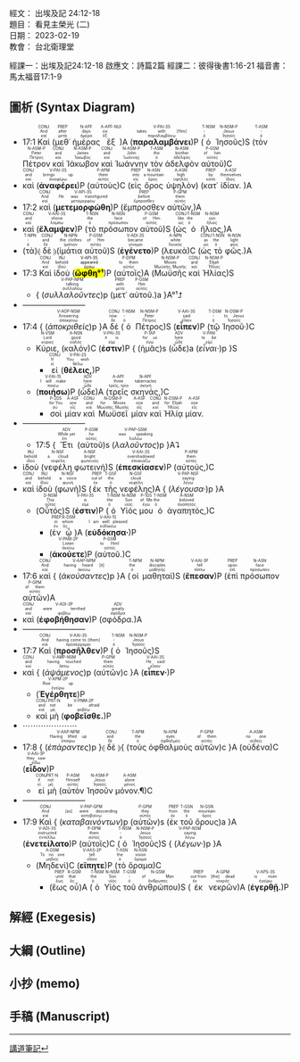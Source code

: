經文： 出埃及記 24:12-18  
題目： 看見主榮光 (二)  
日期： 2023-02-19  
教會： 台北衛理堂

經課一：出埃及記24:12-18 啟應文：詩篇2篇 
經課二：彼得後書1:16-21 福音書：馬太福音17:1-9


## 圖析 (Syntax Diagram)

- <rt>17:1</rt> <RUBY><ruby><ruby>Καὶ<rt>καί</rt></ruby><rt>And</rt></ruby><rt>CONJ</rt></RUBY> (<RUBY><ruby><ruby>μεθ᾽<rt>μετά</rt></ruby><rt>after</rt></ruby><rt>PREP</rt></RUBY> <RUBY><ruby><ruby>ἡμέρας<rt>ἡμέρα</rt></ruby><rt>days</rt></ruby><rt>N-APF</rt></RUBY> <RUBY><ruby><ruby>ἓξ<rt>ἕξ</rt></ruby><rt>six</rt></ruby><rt>A-APF-NUI</rt></RUBY>)A (<RUBY><ruby><ruby><strong>παραλαμβάνει</strong><rt>παραλαμβάνω</rt></ruby><rt>takes with [Him]</rt></ruby><rt>V-PAI-3S</rt></RUBY>)P (<RUBY><ruby><ruby>ὁ<rt>ὁ</rt></ruby><rt>-</rt></ruby><rt>T-NSM</rt></RUBY> <RUBY><ruby><ruby>Ἰησοῦς<rt>Ἰησοῦς</rt></ruby><rt>Jesus</rt></ruby><rt>N-NSM-P</rt></RUBY>)S (<RUBY><ruby><ruby>τὸν<rt>ὁ</rt></ruby><rt>-</rt></ruby><rt>T-ASM</rt></RUBY> <RUBY><ruby><ruby>Πέτρον<rt>Πέτρος</rt></ruby><rt>Peter</rt></ruby><rt>N-ASM-P</rt></RUBY> <RUBY><ruby><ruby>καὶ<rt>καί</rt></ruby><rt>and</rt></ruby><rt>CONJ</rt></RUBY> <RUBY><ruby><ruby>Ἰάκωβον<rt>Ἰάκωβος</rt></ruby><rt>James</rt></ruby><rt>N-ASM-P</rt></RUBY> <RUBY><ruby><ruby>καὶ<rt>καί</rt></ruby><rt>and</rt></ruby><rt>CONJ</rt></RUBY> <RUBY><ruby><ruby>Ἰωάννην<rt>Ἰωάννης</rt></ruby><rt>John</rt></ruby><rt>N-ASM-P</rt></RUBY> <RUBY><ruby><ruby>τὸν<rt>ὁ</rt></ruby><rt>the</rt></ruby><rt>T-ASM</rt></RUBY> <RUBY><ruby><ruby>ἀδελφὸν<rt>ἀδελφός</rt></ruby><rt>brother</rt></ruby><rt>N-ASM</rt></RUBY> <RUBY><ruby><ruby>αὐτοῦ<rt>αὐτός</rt></ruby><rt>of him</rt></ruby><rt>P-GSM</rt></RUBY>)C
- <RUBY><ruby><ruby>καὶ<rt>καί</rt></ruby><rt>and</rt></ruby><rt>CONJ</rt></RUBY> (<RUBY><ruby><ruby><strong>ἀναφέρει</strong><rt>ἀναφέρω</rt></ruby><rt>brings up</rt></ruby><rt>V-PAI-3S</rt></RUBY>)P (<RUBY><ruby><ruby>αὐτοὺς<rt>αὐτός</rt></ruby><rt>them</rt></ruby><rt>P-APM</rt></RUBY>)C (<RUBY><ruby><ruby>εἰς<rt>εἰς</rt></ruby><rt>into</rt></ruby><rt>PREP</rt></RUBY> <RUBY><ruby><ruby>ὄρος<rt>ὄρος</rt></ruby><rt>a mountain</rt></ruby><rt>N-ASN</rt></RUBY> <RUBY><ruby><ruby>ὑψηλὸν<rt>ὑψηλός</rt></ruby><rt>high</rt></ruby><rt>A-ASN</rt></RUBY>) (<RUBY><ruby><ruby>κατ᾽<rt>κατά</rt></ruby><rt>by</rt></ruby><rt>PREP</rt></RUBY> <RUBY><ruby><ruby>ἰδίαν.<rt>ἴδιος</rt></ruby><rt>themselves</rt></ruby><rt>A-ASF</rt></RUBY> )A
- <rt>17:2</rt> <RUBY><ruby><ruby>καὶ<rt>καί</rt></ruby><rt>And</rt></ruby><rt>CONJ</rt></RUBY> (<RUBY><ruby><ruby><strong>μετεμορφώθη</strong><rt>μεταμορφόω</rt></ruby><rt>He was transfigured</rt></ruby><rt>V-API-3S</rt></RUBY>)P (<RUBY><ruby><ruby>ἔμπροσθεν<rt>ἔμπροσθεν</rt></ruby><rt>before</rt></ruby><rt>PREP</rt></RUBY> <RUBY><ruby><ruby>αὐτῶν,<rt>αὐτός</rt></ruby><rt>them</rt></ruby><rt>P-GPM</rt></RUBY>)A
- <RUBY><ruby><ruby>καὶ<rt>καί</rt></ruby><rt>and</rt></ruby><rt>CONJ</rt></RUBY> (<RUBY><ruby><ruby><strong>ἔλαμψεν</strong><rt>λάμπω</rt></ruby><rt>shone</rt></ruby><rt>V-AAI-3S</rt></RUBY>)P (<RUBY><ruby><ruby>τὸ<rt>ὁ</rt></ruby><rt>the</rt></ruby><rt>T-NSN</rt></RUBY> <RUBY><ruby><ruby>πρόσωπον<rt>πρόσωπον</rt></ruby><rt>face</rt></ruby><rt>N-NSN</rt></RUBY> <RUBY><ruby><ruby>αὐτοῦ<rt>αὐτός</rt></ruby><rt>of Him</rt></ruby><rt>P-GSM</rt></RUBY>)S (<RUBY><ruby><ruby>ὡς<rt>ὡς</rt></ruby><rt>like</rt></ruby><rt>CONJ</rt></RUBY> <RUBY><ruby><ruby>ὁ<rt>ὁ</rt></ruby><rt>the</rt></ruby><rt>T-NSM</rt></RUBY> <RUBY><ruby><ruby>ἥλιος,<rt>ἥλιος</rt></ruby><rt>sun</rt></ruby><rt>N-NSM</rt></RUBY>)A 
- (<RUBY><ruby><ruby>τὰ<rt>ὁ</rt></ruby><rt>-</rt></ruby><rt>T-NPN</rt></RUBY>)⦇ <RUBY><ruby><ruby>δὲ<rt>δέ</rt></ruby><rt>and</rt></ruby><rt>CONJ</rt></RUBY> ⦈(<RUBY><ruby><ruby>ἱμάτια<rt>ἱμάτιον</rt></ruby><rt>the clothes</rt></ruby><rt>N-NPN</rt></RUBY> <RUBY><ruby><ruby>αὐτοῦ<rt>αὐτός</rt></ruby><rt>of Him</rt></ruby><rt>P-GSM</rt></RUBY>)S (<RUBY><ruby><ruby><strong>ἐγένετο</strong><rt>γίνομαι</rt></ruby><rt>became</rt></ruby><rt>V-ADI-3S</rt></RUBY>)P (<RUBY><ruby><ruby>λευκὰ<rt>λευκός</rt></ruby><rt>white</rt></ruby><rt>A-NPN</rt></RUBY>)C (<RUBY><ruby><ruby>ὡς<rt>ὡς</rt></ruby><rt>as</rt></ruby><rt>CONJ</rt></RUBY> <RUBY><ruby><ruby>τὸ<rt>ὁ</rt></ruby><rt>the</rt></ruby><rt>T-NSN</rt></RUBY> <RUBY><ruby><ruby>φῶς.<rt>φῶς</rt></ruby><rt>light</rt></ruby><rt>N-NSN</rt></RUBY>)A
- <rt>17:3</rt> <RUBY><ruby><ruby>Καὶ<rt>καί</rt></ruby><rt>And</rt></ruby><rt>CONJ</rt></RUBY> <RUBY><ruby><ruby>ἰδοὺ<rt>ἰδού</rt></ruby><rt>behold</rt></ruby><rt>INJ</rt></RUBY> (<mark><RUBY><ruby><ruby><strong>ὤφθη°¹</strong><rt>ὁράω</rt></ruby><rt>appeared</rt></ruby><rt>V-API-3S</rt></RUBY></mark>)P (<RUBY><ruby><ruby>αὐτοῖς<rt>αὐτός</rt></ruby><rt>to them</rt></ruby><rt>P-DPM</rt></RUBY>)A (<RUBY><ruby><ruby>Μωϋσῆς<rt>Μωϋσῆς, Μωσῆς</rt></ruby><rt>Moses</rt></ruby><rt>N-NSM-P</rt></RUBY> <RUBY><ruby><ruby>καὶ<rt>καί</rt></ruby><rt>and</rt></ruby><rt>CONJ</rt></RUBY> <RUBY><ruby><ruby>Ἠλίας<rt>Ἡλίας</rt></ruby><rt>Elijah</rt></ruby><rt>N-NSM-P</rt></RUBY>)S 
	- { (<RUBY><ruby><ruby><em>συλλαλοῦντες</em><rt>συλλαλέω</rt></ruby><rt>talking</rt></ruby><rt>V-PAP-NPM</rt></RUBY>)p (<RUBY><ruby><ruby>μετ᾽<rt>μετά</rt></ruby><rt>with</rt></ruby><rt>PREP</rt></RUBY> <RUBY><ruby><ruby>αὐτοῦ.<rt>αὐτός</rt></ruby><rt>Him</rt></ruby><rt>P-GSM</rt></RUBY>)a }A°¹⮥
- ————————
- <rt>17:4</rt> { (<RUBY><ruby><ruby><em>ἀποκριθεὶς</em><rt>ἀποκρίνω</rt></ruby><rt>Answering</rt></ruby><rt>V-AOP-NSM</rt></RUBY>)p }A <RUBY><ruby><ruby>δὲ<rt>δέ</rt></ruby><rt>now</rt></ruby><rt>CONJ</rt></RUBY> (<RUBY><ruby><ruby>ὁ<rt>ὁ</rt></ruby><rt>-</rt></ruby><rt>T-NSM</rt></RUBY> <RUBY><ruby><ruby>Πέτρος<rt>Πέτρος</rt></ruby><rt>Peter</rt></ruby><rt>N-NSM-P</rt></RUBY>)S (<RUBY><ruby><ruby><strong>εἶπεν</strong><rt>εἶπον</rt></ruby><rt>said</rt></ruby><rt>V-AAI-3S</rt></RUBY>)P (<RUBY><ruby><ruby>τῷ<rt>ὁ</rt></ruby><rt>-</rt></ruby><rt>T-DSM</rt></RUBY> <RUBY><ruby><ruby>Ἰησοῦ·<rt>Ἰησοῦς</rt></ruby><rt>to Jesus</rt></ruby><rt>N-DSM-P</rt></RUBY>)C 
	- <RUBY><ruby><ruby>Κύριε,<rt>κύριος</rt></ruby><rt>Lord</rt></ruby><rt>N-VSM</rt></RUBY> (<RUBY><ruby><ruby>καλόν<rt>καλός</rt></ruby><rt>good</rt></ruby><rt>A-NSN</rt></RUBY>)C (<RUBY><ruby><ruby><strong>ἐστιν</strong><rt>εἰμί</rt></ruby><rt>it is</rt></ruby><rt>V-PAI-3S</rt></RUBY>)P { (<RUBY><ruby><ruby>ἡμᾶς<rt>ἐγώ</rt></ruby><rt>for us</rt></ruby><rt>P-1AP</rt></RUBY>)s (<RUBY><ruby><ruby>ὧδε<rt>ὧδε</rt></ruby><rt>here</rt></ruby><rt>ADV</rt></RUBY>)a (<RUBY><ruby><ruby><em>εἶναι·</em><rt>εἰμί</rt></ruby><rt>to be</rt></ruby><rt>V-PAN</rt></RUBY>)p }S
		- <RUBY><ruby><ruby>εἰ<rt>εἰ</rt></ruby><rt>If</rt></ruby><rt>CONJ</rt></RUBY> (<RUBY><ruby><ruby><strong>θέλεις,</strong><rt>θέλω</rt></ruby><rt>You wish</rt></ruby><rt>V-PAI-2S</rt></RUBY>)P 
	- (<RUBY><ruby><ruby><strong>ποιήσω</strong><rt>ποιέω</rt></ruby><rt>I will make</rt></ruby><rt>V-FAI-1S</rt></RUBY>)P (<RUBY><ruby><ruby>ὧδε<rt>ὧδε</rt></ruby><rt>here</rt></ruby><rt>ADV</rt></RUBY>)A (<RUBY><ruby><ruby>τρεῖς<rt>τρεῖς, τρία</rt></ruby><rt>three</rt></ruby><rt>A-APF</rt></RUBY> <RUBY><ruby><ruby>σκηνάς,<rt>σκηνή</rt></ruby><rt>tabernacles</rt></ruby><rt>N-APF</rt></RUBY>)C 
		- <RUBY><ruby><ruby>σοὶ<rt>σύ</rt></ruby><rt>for You</rt></ruby><rt>P-2DS</rt></RUBY> <RUBY><ruby><ruby>μίαν<rt>εἷς</rt></ruby><rt>one</rt></ruby><rt>A-ASF</rt></RUBY> <RUBY><ruby><ruby>καὶ<rt>καί</rt></ruby><rt>and</rt></ruby><rt>CONJ</rt></RUBY> <RUBY><ruby><ruby>Μωϋσεῖ<rt>Μωϋσῆς, Μωσῆς</rt></ruby><rt>for Moses</rt></ruby><rt>N-DSM-P</rt></RUBY> <RUBY><ruby><ruby>μίαν<rt>εἷς</rt></ruby><rt>one</rt></ruby><rt>A-ASF</rt></RUBY> <RUBY><ruby><ruby>καὶ<rt>καί</rt></ruby><rt>and</rt></ruby><rt>CONJ</rt></RUBY> <RUBY><ruby><ruby>Ἠλίᾳ<rt>Ἡλίας</rt></ruby><rt>for Elijah</rt></ruby><rt>N-DSM-P</rt></RUBY> <RUBY><ruby><ruby>μίαν.<rt>εἷς</rt></ruby><rt>one</rt></ruby><rt>A-ASF</rt></RUBY> 
- ————————
	- <rt>17:5</rt> { <RUBY><ruby><ruby>Ἔτι<rt>ἔτι</rt></ruby><rt>While yet</rt></ruby><rt>ADV</rt></RUBY> (<RUBY><ruby><ruby>αὐτοῦ<rt>αὐτός</rt></ruby><rt>he</rt></ruby><rt>P-GSM</rt></RUBY>)s (<RUBY><ruby><ruby><em>λαλοῦντος</em><rt>λαλέω</rt></ruby><rt>was speaking</rt></ruby><rt>V-PAP-GSM</rt></RUBY>)p }A⮧
- <RUBY><ruby><ruby>ἰδοὺ<rt>ἰδού</rt></ruby><rt>behold</rt></ruby><rt>INJ</rt></RUBY> (<RUBY><ruby><ruby>νεφέλη<rt>νεφέλη</rt></ruby><rt>a cloud</rt></ruby><rt>N-NSF</rt></RUBY> <RUBY><ruby><ruby>φωτεινὴ<rt>φωτεινός</rt></ruby><rt>bright</rt></ruby><rt>A-NSF</rt></RUBY>)S (<RUBY><ruby><ruby><strong>ἐπεσκίασεν</strong><rt>ἐπισκιάζω</rt></ruby><rt>overshadowed</rt></ruby><rt>V-AAI-3S</rt></RUBY>)P (<RUBY><ruby><ruby>αὐτούς,<rt>αὐτός</rt></ruby><rt>them</rt></ruby><rt>P-APM</rt></RUBY>)C
- <RUBY><ruby><ruby>καὶ<rt>καί</rt></ruby><rt>and</rt></ruby><rt>CONJ</rt></RUBY> <RUBY><ruby><ruby>ἰδοὺ<rt>ἰδού</rt></ruby><rt>behold</rt></ruby><rt>INJ</rt></RUBY> (<RUBY><ruby><ruby>φωνὴ<rt>φωνή</rt></ruby><rt>a voice</rt></ruby><rt>N-NSF</rt></RUBY>)S (<RUBY><ruby><ruby>ἐκ<rt>ἐκ</rt></ruby><rt>out of</rt></ruby><rt>PREP</rt></RUBY> <RUBY><ruby><ruby>τῆς<rt>ὁ</rt></ruby><rt>the</rt></ruby><rt>T-GSF</rt></RUBY> <RUBY><ruby><ruby>νεφέλης<rt>νεφέλη</rt></ruby><rt>cloud</rt></ruby><rt>N-GSF</rt></RUBY>)A { (<RUBY><ruby><ruby><em>λέγουσα·</em><rt>λέγω</rt></ruby><rt>saying</rt></ruby><rt>V-PAP-NSF</rt></RUBY>)p }A 
	- (<RUBY><ruby><ruby>Οὗτός<rt>οὗτος</rt></ruby><rt>This</rt></ruby><rt>D-NSM</rt></RUBY>)S (<RUBY><ruby><ruby><strong>ἐστιν</strong><rt>εἰμί</rt></ruby><rt>is</rt></ruby><rt>V-PAI-3S</rt></RUBY>)P (<RUBY><ruby><ruby>ὁ<rt>ὁ</rt></ruby><rt>the</rt></ruby><rt>T-NSM</rt></RUBY> <RUBY><ruby><ruby>Υἱός<rt>υἱός</rt></ruby><rt>Son</rt></ruby><rt>N-NSM</rt></RUBY> <RUBY><ruby><ruby>μου<rt>ἐγώ</rt></ruby><rt>of Me</rt></ruby><rt>P-1GS</rt></RUBY> <RUBY><ruby><ruby>ὁ<rt>ὁ</rt></ruby><rt>the</rt></ruby><rt>T-NSM</rt></RUBY> <RUBY><ruby><ruby>ἀγαπητός,<rt>ἀγαπητός</rt></ruby><rt>beloved</rt></ruby><rt>A-NSM</rt></RUBY>)C 
		- (<RUBY><ruby><ruby>ἐν<rt>ἐν</rt></ruby><rt>in</rt></ruby><rt>PREP</rt></RUBY> <RUBY><ruby><ruby>ᾧ<rt>ὅς</rt></ruby><rt>whom</rt></ruby><rt>R-DSM</rt></RUBY>)A (<RUBY><ruby><ruby><strong>εὐδόκησα·</strong><rt>εὐδοκέω</rt></ruby><rt>I am well pleased</rt></ruby><rt>V-AAI-1S</rt></RUBY>)P 
		- (<RUBY><ruby><ruby><strong>ἀκούετε</strong><rt>ἀκούω</rt></ruby><rt>Listen</rt></ruby><rt>V-PAM-2P</rt></RUBY>)P (<RUBY><ruby><ruby>αὐτοῦ.<rt>αὐτός</rt></ruby><rt>to Him!</rt></ruby><rt>P-GSM</rt></RUBY>)C
- <rt>17:6</rt> <RUBY><ruby><ruby>καὶ<rt>καί</rt></ruby><rt>And</rt></ruby><rt>CONJ</rt></RUBY> { (<RUBY><ruby><ruby><em>ἀκούσαντες</em><rt>ἀκούω</rt></ruby><rt>having heard [it]</rt></ruby><rt>V-AAP-NPM</rt></RUBY>)p }A (<RUBY><ruby><ruby>οἱ<rt>ὁ</rt></ruby><rt>the</rt></ruby><rt>T-NPM</rt></RUBY> <RUBY><ruby><ruby>μαθηταὶ<rt>μαθητής</rt></ruby><rt>disciples</rt></ruby><rt>N-NPM</rt></RUBY>)S (<RUBY><ruby><ruby><strong>ἔπεσαν</strong><rt>πίπτω</rt></ruby><rt>fell</rt></ruby><rt>V-AAI-3P</rt></RUBY>)P (<RUBY><ruby><ruby>ἐπὶ<rt>ἐπί</rt></ruby><rt>upon</rt></ruby><rt>PREP</rt></RUBY> <RUBY><ruby><ruby>πρόσωπον<rt>πρόσωπον</rt></ruby><rt>face</rt></ruby><rt>N-ASN</rt></RUBY> <RUBY><ruby><ruby>αὐτῶν<rt>αὐτός</rt></ruby><rt>of them</rt></ruby><rt>P-GPM</rt></RUBY>)A
- <RUBY><ruby><ruby>καὶ<rt>καί</rt></ruby><rt>and</rt></ruby><rt>CONJ</rt></RUBY> (<RUBY><ruby><ruby><strong>ἐφοβήθησαν</strong><rt>φοβέω</rt></ruby><rt>were terrified</rt></ruby><rt>V-AOI-3P</rt></RUBY>)P (<RUBY><ruby><ruby>σφόδρα.<rt>σφόδρα</rt></ruby><rt>greatly</rt></ruby><rt>ADV</rt></RUBY>)A
- ————————
- <rt>17:7</rt> <RUBY><ruby><ruby>Καὶ<rt>καί</rt></ruby><rt>And</rt></ruby><rt>CONJ</rt></RUBY> (<RUBY><ruby><ruby><strong>προσῆλθεν</strong><rt>προσέρχομαι</rt></ruby><rt>having come to [them]</rt></ruby><rt>V-AAI-3S</rt></RUBY>)P (<RUBY><ruby><ruby>ὁ<rt>ὁ</rt></ruby><rt>-</rt></ruby><rt>T-NSM</rt></RUBY> <RUBY><ruby><ruby>Ἰησοῦς<rt>Ἰησοῦς</rt></ruby><rt>Jesus</rt></ruby><rt>N-NSM-P</rt></RUBY>)S
- <RUBY><ruby><ruby>καὶ<rt>καί</rt></ruby><rt>and</rt></ruby><rt>CONJ</rt></RUBY> { (<RUBY><ruby><ruby><em>ἁψάμενος</em><rt>ἅπτω</rt></ruby><rt>having touched</rt></ruby><rt>V-AMP-NSM</rt></RUBY>)p (<RUBY><ruby><ruby>αὐτῶν<rt>αὐτός</rt></ruby><rt>them</rt></ruby><rt>P-GPM</rt></RUBY>)c }A (<RUBY><ruby><ruby><strong>εἶπεν·</strong><rt>εἶπον</rt></ruby><rt>He said</rt></ruby><rt>V-AAI-3S</rt></RUBY>)P 
	- (<RUBY><ruby><ruby><strong>Ἐγέρθητε</strong><rt>ἐγείρω</rt></ruby><rt>Rise up</rt></ruby><rt>V-APM-2P</rt></RUBY>)P
	- <RUBY><ruby><ruby>καὶ<rt>καί</rt></ruby><rt>and</rt></ruby><rt>CONJ</rt></RUBY> <RUBY><ruby><ruby>μὴ<rt>μή</rt></ruby><rt>not</rt></ruby><rt>PRT-N</rt></RUBY> (<RUBY><ruby><ruby><strong>φοβεῖσθε.</strong><rt>φοβέω</rt></ruby><rt>be afraid</rt></ruby><rt>V-PNM-2P</rt></RUBY>)P
- ⋯⋯⋯⋯⋯⋯⋯
- <rt>17:8</rt> { (<RUBY><ruby><ruby><em>ἐπάραντες</em><rt>ἐπαίρω</rt></ruby><rt>Having lifted up</rt></ruby><rt>V-AAP-NPM</rt></RUBY>)p }⦇ <RUBY><ruby><ruby>δὲ<rt>δέ</rt></ruby><rt>and</rt></ruby><rt>CONJ</rt></RUBY> ⦈{ (<RUBY><ruby><ruby>τοὺς<rt>ὁ</rt></ruby><rt>the</rt></ruby><rt>T-APM</rt></RUBY> <RUBY><ruby><ruby>ὀφθαλμοὺς<rt>ὀφθαλμός</rt></ruby><rt>eyes</rt></ruby><rt>N-APM</rt></RUBY> <RUBY><ruby><ruby>αὐτῶν<rt>αὐτός</rt></ruby><rt>of them</rt></ruby><rt>P-GPM</rt></RUBY>)c }A (<RUBY><ruby><ruby>οὐδένα<rt>οὐδείς</rt></ruby><rt>no one</rt></ruby><rt>A-ASM</rt></RUBY>)C (<RUBY><ruby><ruby><strong>εἶδον</strong><rt>εἴδω</rt></ruby><rt>they saw</rt></ruby><rt>V-AAI-3P</rt></RUBY>)P
	- <RUBY><ruby><ruby>εἰ<rt>εἰ</rt></ruby><rt>if</rt></ruby><rt>CONJ</rt></RUBY> <RUBY><ruby><ruby>μὴ<rt>μή</rt></ruby><rt>not</rt></ruby><rt>PRT-N</rt></RUBY> (<RUBY><ruby><ruby>αὐτὸν<rt>αὐτός</rt></ruby><rt>Himself</rt></ruby><rt>P-ASM</rt></RUBY> <RUBY><ruby><ruby>Ἰησοῦν<rt>Ἰησοῦς</rt></ruby><rt>Jesus</rt></ruby><rt>N-ASM-P</rt></RUBY> <RUBY><ruby><ruby>μόνον.¶<rt>μόνος</rt></ruby><rt>alone</rt></ruby><rt>A-ASM</rt></RUBY>)C
- ————————
- <rt>17:9</rt> <RUBY><ruby><ruby>Καὶ<rt>καί</rt></ruby><rt>And</rt></ruby><rt>CONJ</rt></RUBY> { (<RUBY><ruby><ruby><em>καταβαινόντων</em><rt>καταβαίνω</rt></ruby><rt>[as] were descending</rt></ruby><rt>V-PAP-GPM</rt></RUBY>)p (<RUBY><ruby><ruby>αὐτῶν<rt>αὐτός</rt></ruby><rt>they</rt></ruby><rt>P-GPM</rt></RUBY>)s (<RUBY><ruby><ruby>ἐκ<rt>ἐκ</rt></ruby><rt>from</rt></ruby><rt>PREP</rt></RUBY> <RUBY><ruby><ruby>τοῦ<rt>ὁ</rt></ruby><rt>the</rt></ruby><rt>T-GSN</rt></RUBY> <RUBY><ruby><ruby>ὄρους<rt>ὄρος</rt></ruby><rt>mountain</rt></ruby><rt>N-GSN</rt></RUBY>)a }A (<RUBY><ruby><ruby><strong>ἐνετείλατο</strong><rt>ἐντέλλω</rt></ruby><rt>instructed</rt></ruby><rt>V-ADI-3S</rt></RUBY>)P (<RUBY><ruby><ruby>αὐτοῖς<rt>αὐτός</rt></ruby><rt>them</rt></ruby><rt>P-DPM</rt></RUBY>)C (<RUBY><ruby><ruby>ὁ<rt>ὁ</rt></ruby><rt>-</rt></ruby><rt>T-NSM</rt></RUBY> <RUBY><ruby><ruby>Ἰησοῦς<rt>Ἰησοῦς</rt></ruby><rt>Jesus</rt></ruby><rt>N-NSM-P</rt></RUBY>)S { (<RUBY><ruby><ruby><em>λέγων·</em><rt>λέγω</rt></ruby><rt>saying</rt></ruby><rt>V-PAP-NSM</rt></RUBY>)p }A 
	- (<RUBY><ruby><ruby>Μηδενὶ<rt>μηδείς</rt></ruby><rt>To no one</rt></ruby><rt>A-DSM</rt></RUBY>)C (<RUBY><ruby><ruby><strong>εἴπητε</strong><rt>εἶπον</rt></ruby><rt>tell</rt></ruby><rt>V-AAS-2P</rt></RUBY>)P (<RUBY><ruby><ruby>τὸ<rt>ὁ</rt></ruby><rt>the</rt></ruby><rt>T-ASN</rt></RUBY> <RUBY><ruby><ruby>ὅραμα<rt>ὅραμα</rt></ruby><rt>vision</rt></ruby><rt>N-ASN</rt></RUBY>)C 
		- (<RUBY><ruby><ruby>ἕως<rt>ἕως</rt></ruby><rt>until</rt></ruby><rt>PREP</rt></RUBY> <RUBY><ruby><ruby>οὗ<rt>ὅς</rt></ruby><rt>that</rt></ruby><rt>R-GSM</rt></RUBY>)A (<RUBY><ruby><ruby>ὁ<rt>ὁ</rt></ruby><rt>the</rt></ruby><rt>T-NSM</rt></RUBY> <RUBY><ruby><ruby>Υἱὸς<rt>υἱός</rt></ruby><rt>Son</rt></ruby><rt>N-NSM</rt></RUBY> <RUBY><ruby><ruby>τοῦ<rt>ὁ</rt></ruby><rt>-</rt></ruby><rt>T-GSM</rt></RUBY> <RUBY><ruby><ruby>ἀνθρώπου<rt>ἄνθρωπος</rt></ruby><rt>of Man</rt></ruby><rt>N-GSM</rt></RUBY>)S (<RUBY><ruby><ruby>ἐκ<rt>ἐκ</rt></ruby><rt>out from</rt></ruby><rt>PREP</rt></RUBY> <RUBY><ruby><ruby>νεκρῶν<rt>νεκρός</rt></ruby><rt>[the] dead</rt></ruby><rt>A-GPM</rt></RUBY>)A (<RUBY><ruby><ruby><strong>ἐγερθῇ.</strong><rt>ἐγείρω</rt></ruby><rt>is risen</rt></ruby><rt>V-APS-3S</rt></RUBY>)P

## 解經 (Exegesis)



## 大綱 (Outline)


## 小抄 (memo)


## 手稿 (Manuscript) 




---


[講道筆記↵](README.md)


